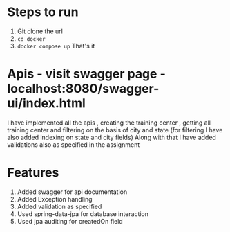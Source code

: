 # Steps to run
1. Git clone the url
2. ``` cd docker ```
3. ``` docker compose up ```
That's it

# Apis - visit swagger page - localhost:8080/swagger-ui/index.html
I have implemented all the apis , creating the training center , getting all training center and filtering on the basis of city and state (for filtering I have also added indexing on state and city fields)
Along with that I have added validations also as specified in the assignment

# Features
1. Added swagger for api documentation
2. Added Exception handling
3. Added validation as specified
4. Used spring-data-jpa for database interaction
5. Used jpa auditing for createdOn field